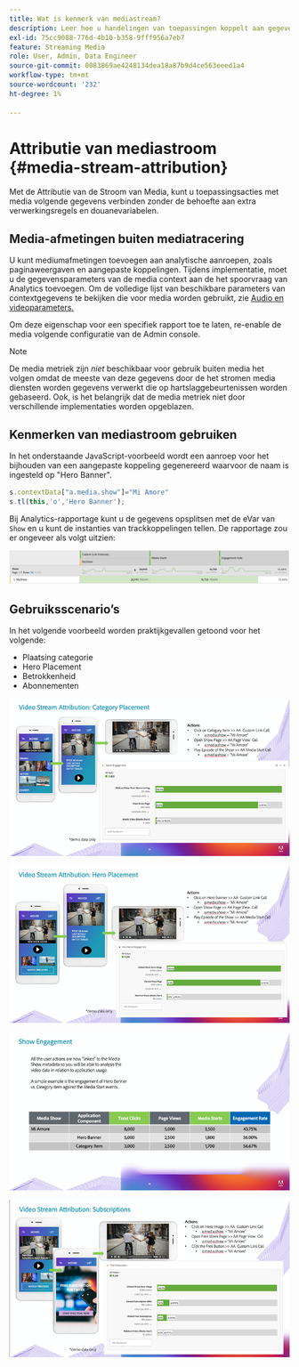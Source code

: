 ```yaml
---
title: Wat is kenmerk van mediastream?
description: Leer hoe u handelingen van toepassingen koppelt aan gegevens voor mediatracering zonder dat u extra verwerkingsregels en aangepaste variabelen nodig hebt.
exl-id: 75cc9088-776d-4b10-b358-9fff956a7eb7
feature: Streaming Media
role: User, Admin, Data Engineer
source-git-commit: 0083869ae4248134dea18a87b9d4ce563eeed1a4
workflow-type: tm+mt
source-wordcount: '232'
ht-degree: 1%

---
```


# Attributie van mediastroom {#media-stream-attribution}

Met de Attributie van de Stroom van Media, kunt u toepassingsacties met media volgende gegevens verbinden zonder de behoefte aan extra verwerkingsregels en douanevariabelen.

## Media-afmetingen buiten mediatracering

U kunt mediumafmetingen toevoegen aan analytische aanroepen, zoals paginaweergaven en aangepaste koppelingen. Tijdens implementatie, moet u de gegevensparameters van de media context aan de het spoorvraag van Analytics toevoegen. Om de volledige lijst van beschikbare parameters van contextgegevens te bekijken die voor media worden gebruikt, zie [ Audio en videoparameters.](/help/implementation/variables/audio-video-parameters.md)

Om deze eigenschap voor een specifiek rapport toe te laten, re-enable de media volgende configuratie van de Admin console.

>[!NOTE]
>
>De media metriek zijn _niet_ beschikbaar voor gebruik buiten media het volgen omdat de meeste van deze gegevens door de het stromen media diensten worden gegevens verwerkt die op hartslaggebeurtenissen worden gebaseerd. Ook, is het belangrijk dat de media metriek niet door verschillende implementaties worden opgeblazen.

## Kenmerken van mediastroom gebruiken

In het onderstaande JavaScript-voorbeeld wordt een aanroep voor het bijhouden van een aangepaste koppeling gegenereerd waarvoor de naam is ingesteld op &quot;Hero Banner&quot;.

```javascript
s.contextData["a.media.show"]="Mi Amore"
s.tl(this,'o','Hero Banner');
```

Bij Analytics-rapportage kunt u de gegevens opsplitsen met de eVar van `Show` en u kunt de instanties van trackkoppelingen tellen. De rapportage zou er ongeveer als volgt uitzien:

![](/assets/myShow-rpt-1.png)

## Gebruiksscenario’s

In het volgende voorbeeld worden praktijkgevallen getoond voor het volgende:

* Plaatsing categorie
* Hero Placement
* Betrokkenheid
* Abonnementen

![](/assets/vid-stream-attr-category.png)

![](/assets/vid-stream-attr-hero.png)

![](/assets/show-engagement.png)

![](/assets/vid-stream-attr-subs.png)
